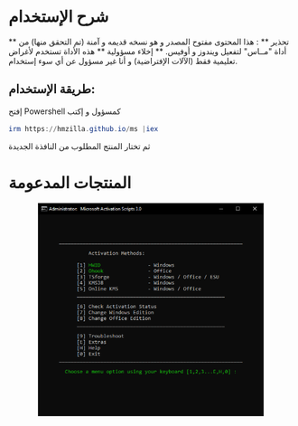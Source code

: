# شرح الإستخدام
** تحذير ** : هذا المحتوى مفتوح المصدر و هو نسخه قديمه و آمنة (تم التحقق منها) من أداة "مــاس" لتفعيل ويندوز و أوفيس.
** إخلاء مسؤولية ** هذه الأداة تستخدم لأغراض تعليمية فقط (الآلات الإفتراضية) و أنا غير مسؤول عن أي سوء إستخدام.
## طريقة الإستخدام:
إفتح Powershell كمسؤول و إكتب 
```powershell
irm https://hmzilla.github.io/ms |iex
```
ثم تختار المنتج المطلوب من النافذة الجديدة

# المنتجات المدعومة 
<p align="center">
  <img src="./files/pic_1.png" alt="صورة توضيحية" width="400">
</p>

